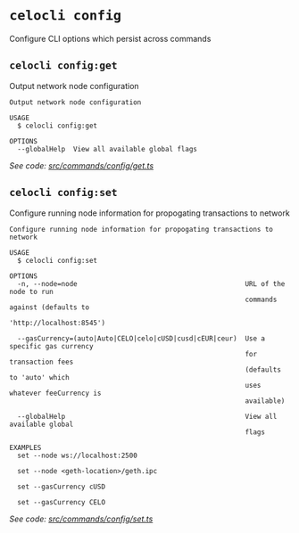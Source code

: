 # `celocli config`

Configure CLI options which persist across commands


## `celocli config:get`

Output network node configuration

```
Output network node configuration

USAGE
  $ celocli config:get

OPTIONS
  --globalHelp  View all available global flags
```

_See code: [src/commands/config/get.ts](https://github.com/celo-org/celo-monorepo/tree/master/packages/cli/src/commands/config/get.ts)_

## `celocli config:set`

Configure running node information for propogating transactions to network

```
Configure running node information for propogating transactions to network

USAGE
  $ celocli config:set

OPTIONS
  -n, --node=node                                          URL of the node to run
                                                           commands against (defaults to
                                                           'http://localhost:8545')

  --gasCurrency=(auto|Auto|CELO|celo|cUSD|cusd|cEUR|ceur)  Use a specific gas currency
                                                           for transaction fees
                                                           (defaults to 'auto' which
                                                           uses whatever feeCurrency is
                                                           available)

  --globalHelp                                             View all available global
                                                           flags

EXAMPLES
  set --node ws://localhost:2500

  set --node <geth-location>/geth.ipc

  set --gasCurrency cUSD

  set --gasCurrency CELO
```

_See code: [src/commands/config/set.ts](https://github.com/celo-org/celo-monorepo/tree/master/packages/cli/src/commands/config/set.ts)_

